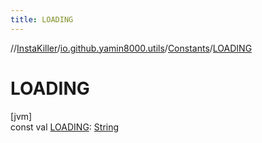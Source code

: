 ```yaml
---
title: LOADING
---
```

//[InstaKiller](../../../index.html)/[io.github.yamin8000.utils](../index.html)/[Constants](index.html)/[LOADING](-l-o-a-d-i-n-g.html)



# LOADING



[jvm]\
const val [LOADING](-l-o-a-d-i-n-g.html): [String](https://kotlinlang.org/api/latest/jvm/stdlib/kotlin/-string/index.html)




